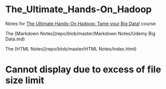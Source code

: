 # The_Ultimate_Hands-On_Hadoop
Notes for [The Ultimate Hands-On Hadoop: Tame your Big Data!](https://www.udemy.com/course/the-ultimate-hands-on-hadoop-tame-your-big-data/) course

The [Markdown Notes](repo/blob/master/Markdown Notes/Udemy Big Data.md)

The [HTML Notes](repo/blob/master/HTML Notes/index.html)
# Cannot display due to excess of file size limit
